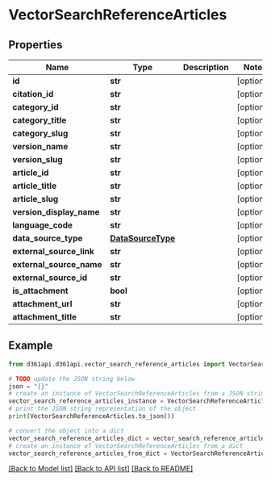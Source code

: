 # VectorSearchReferenceArticles


## Properties

Name | Type | Description | Notes
------------ | ------------- | ------------- | -------------
**id** | **str** |  | [optional] 
**citation_id** | **str** |  | [optional] 
**category_id** | **str** |  | [optional] 
**category_title** | **str** |  | [optional] 
**category_slug** | **str** |  | [optional] 
**version_name** | **str** |  | [optional] 
**version_slug** | **str** |  | [optional] 
**article_id** | **str** |  | [optional] 
**article_title** | **str** |  | [optional] 
**article_slug** | **str** |  | [optional] 
**version_display_name** | **str** |  | [optional] 
**language_code** | **str** |  | [optional] 
**data_source_type** | [**DataSourceType**](DataSourceType.md) |  | [optional] 
**external_source_link** | **str** |  | [optional] 
**external_source_name** | **str** |  | [optional] 
**external_source_id** | **str** |  | [optional] 
**is_attachment** | **bool** |  | [optional] 
**attachment_url** | **str** |  | [optional] 
**attachment_title** | **str** |  | [optional] 

## Example

```python
from d361api.d361api.vector_search_reference_articles import VectorSearchReferenceArticles

# TODO update the JSON string below
json = "{}"
# create an instance of VectorSearchReferenceArticles from a JSON string
vector_search_reference_articles_instance = VectorSearchReferenceArticles.from_json(json)
# print the JSON string representation of the object
print(VectorSearchReferenceArticles.to_json())

# convert the object into a dict
vector_search_reference_articles_dict = vector_search_reference_articles_instance.to_dict()
# create an instance of VectorSearchReferenceArticles from a dict
vector_search_reference_articles_from_dict = VectorSearchReferenceArticles.from_dict(vector_search_reference_articles_dict)
```
[[Back to Model list]](../README.md#documentation-for-models) [[Back to API list]](../README.md#documentation-for-api-endpoints) [[Back to README]](../README.md)


